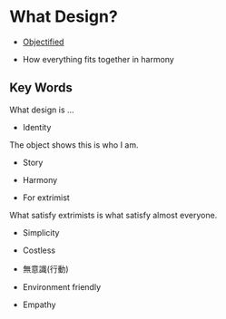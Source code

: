 # What Design?

- [Objectified](http://documentaryheaven.com/objectified/)

- How everything fits together in harmony

## Key Words

What design is ...

- Identity

The object shows this is who I am.

- Story

- Harmony

- For extrimist

What satisfy extrimists is what satisfy almost everyone.

- Simplicity

- Costless

- 無意識(行動)

- Environment friendly

- Empathy




